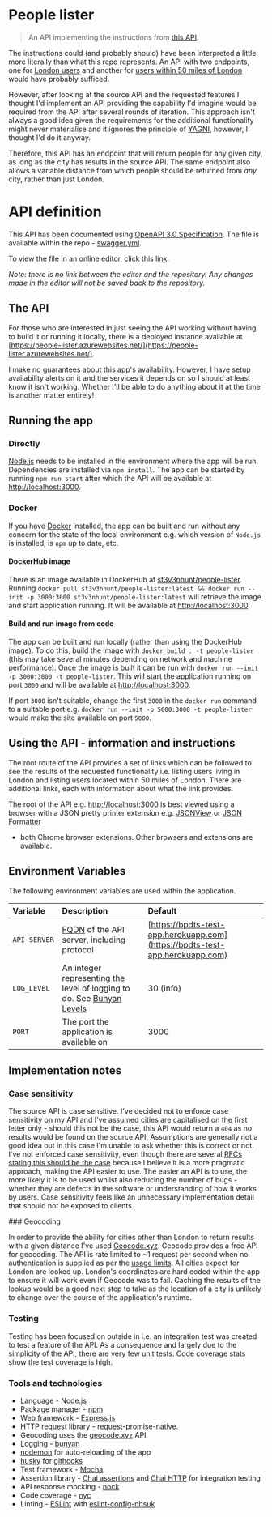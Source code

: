 # People lister

> An API implementing the instructions from
[this API](https://bpdts-test-app.herokuapp.com/instructions).

The instructions could (and probably should) have been interpreted a little
more literally than what this repo represents. An API with two endpoints, one
for
[London users](https://people-lister.azurewebsites.net/people?location=london)
and another for
[users within 50 miles of London](https://people-lister.azurewebsites.net/people?location=london&distance=50)
would have probably sufficed.

However, after looking at the source API and the requested features I
thought I'd implement an API providing the capability I'd imagine would be
required from the API after several rounds of iteration. This approach isn't
always a good idea given the requirements for the additional functionality
might never materialise and it ignores the principle of
[YAGNI](https://martinfowler.com/bliki/Yagni.html), however, I thought I'd do
it anyway.

Therefore, this API has an endpoint that will return people for any given city,
as long as the city has results in the source API. The same endpoint also
allows a variable distance from which people should be returned from _any_
city, rather than just London.

# API definition

This API has been documented using
[OpenAPI 3.0 Specification](https://swagger.io/docs/specification/about/).
The file is available within the repo - [swagger.yml](swagger.yml).

To view the file in an online editor, click this
[link](https://editor.swagger.io?url=https://raw.githubusercontent.com/st3v3nhunt/people-lister/master/swagger.yml).

_Note: there is no link between the editor and the repository. Any changes made
in the editor will not be saved back to the repository._

## The API

For those who are interested in just seeing the API working without having to
build it or running it locally, there is a deployed instance available at
[https://people-lister.azurewebsites.net/](https://people-lister.azurewebsites.net/).

I make no guarantees about this app's availability. However, I have setup
availability alerts on it and the services it depends on so I should at least
know it isn't working. Whether I'll be able to do anything about it at the time
is another matter entirely!

## Running the app

### Directly

[Node.js](https://nodejs.org/en/) needs to be installed in the environment
where the app will be run.  Dependencies are installed via `npm install`.
The app can be started by running `npm run start` after which the API will be
available at [http://localhost:3000](http://localhost:3000).

### Docker

If you have [Docker](https://www.docker.com/) installed, the app can be built
and run without any concern for the state of the local environment e.g. which
version of `Node.js` is installed, is `npm` up to date, etc.

#### DockerHub image

There is an image available in DockerHub at
[st3v3nhunt/people-lister](https://hub.docker.com/r/st3v3nhunt/people-lister).
Running `docker pull st3v3nhunt/people-lister:latest && docker run
--init -p 3000:3000 st3v3nhunt/people-lister:latest` will retrieve the image
and start application running.
It will be available at [http://localhost:3000](http://localhost:3000).

#### Build and run image from code

The app can be built and run locally (rather than using the DockerHub image).
To do this, build the image with `docker build . -t people-lister` (this may
take several minutes depending on network and machine performance).
Once the image is built it can be run with `docker run --init -p
3000:3000 -t people-lister`. This will start the application running on port
`3000` and will be available at [http://localhost:3000](http://localhost:3000).

If port `3000` isn't suitable, change the first `3000` in the `docker run` command
to a suitable port e.g. `docker run --init -p 5000:3000 -t people-lister` would
make the site available on port `5000`.

## Using the API - information and instructions

The root route of the API provides a set of links which can be followed to see
the results of the requested functionality i.e. listing users living in London
and listing users located within 50 miles of London. There are additional
links, each with information about what the link provides.

The root of the API e.g. [http://localhost:3000](http://localhost:3000) is best
viewed using a browser with a JSON pretty printer extension e.g.
[JSONView](https://chrome.google.com/webstore/detail/jsonview/chklaanhfefbnpoihckbnefhakgolnmc?hl=en)
or
[JSON Formatter](https://chrome.google.com/webstore/detail/json-formatter/bcjindcccaagfpapjjmafapmmgkkhgoa?hl=en)
- both Chrome browser extensions. Other browsers and extensions are available.

## Environment Variables

The following environment variables are used within the application.

| Variable     | Description                                                                                                          | Default                                                                      |
| :-------     | :----------                                                                                                          | :------                                                                      |
| `API_SERVER` | [FQDN](https://en.wikipedia.org/wiki/Fully_qualified_domain_name) of the API server, including protocol              | [https://bpdts-test-app.herokuapp.com](https://bpdts-test-app.herokuapp.com) |
| `LOG_LEVEL`  | An integer representing the level of logging to do. See [Bunyan Levels](https://www.npmjs.com/package/bunyan#levels) | 30 (info)                                                                    |
| `PORT`       | The port the application is available on                                                                             | 3000                                                                         |

## Implementation notes

### Case sensitivity

The source API is case sensitive. I've decided not to enforce case sensitivity
on my API and I've assumed cities are capitalised on the first letter only -
should this not be the case, this API would return a `404` as no
results would be found on the source API. Assumptions are generally not a good
idea but in this case I'm unable to ask whether this is correct or not.
I've not enforced case sensitivity, even though there are several
[RFCs stating this should be the case](https://stackoverflow.com/a/26196170)
because I believe it is a more pragmatic approach, making the API easier to
use. The easier an API is to use, the more likely it is to be used whilst also
reducing the number of bugs - whether they are defects in the software or
understanding of how it works by users.
Case sensitivity feels like an unnecessary implementation detail that should
not be exposed to clients.

### Geocoding

In order to provide the ability for cities other than London to return results
with a given distance I've used [Geocode.xyz](https://geocode.xyz/). Geocode
provides a free API for geocoding. The API is rate limited to ~1 request per
second when no authentication is supplied as per the [usage
limits](https://geocode.xyz/api).
All cities expect for London are looked up. London's coordinates are hard coded
within the app to ensure it will work even if Geocode was to fail. Caching the
results of the lookup would be a good next step to take as the location of a
city is unlikely to change over the course of the application's runtime.

### Testing

Testing has been focused on outside in i.e. an integration test was created to
test a feature of the API. As a consequence and largely due to the simplicity
of the API, there are very few unit tests.
Code coverage stats show the test coverage is high.

### Tools and technologies

* Language - [Node.js](https://nodejs.org/en/)
* Package manager - [npm](https://docs.npmjs.com/)
* Web framework - [Express.js](https://expressjs.com/)
* HTTP request library -
  [request-promise-native](https://www.npmjs.com/package/request-promise-native).
* Geocoding uses the [geocode.xyz](https://geocode.xyz/) API
* Logging - [bunyan](https://www.npmjs.com/package/bunyan)
* [nodemon](https://www.npmjs.com/package/nodemon) for auto-reloading of the app
* [husky](https://www.npmjs.com/package/husky) for
  [githooks](https://git-scm.com/docs/githooks)
* Test framework - [Mocha](https://mochajs.org/)
* Assertion library - [Chai assertions](https://www.chaijs.com/) and
  [Chai HTTP](https://www.npmjs.com/package/chai-http) for integration testing
* API response mocking - [nock](https://www.npmjs.com/package/nock)
* Code coverage - [nyc](https://www.npmjs.com/package/nyc)
* Linting - [ESLint](https://eslint.org/) with
  [eslint-config-nhsuk](https://www.npmjs.com/package/eslint-config-nhsuk)
